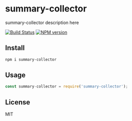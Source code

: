 # summary-collector

summary-collector description here

[![Build Status][travis-image]][travis-url]
[![NPM version][npm-image]][npm-url]

## Install

```bash
npm i summary-collector
```

## Usage

```js
const summary-collector = require('summary-collector');
```

## License

MIT

[npm-url]: https://npmjs.org/package/summary-collector
[npm-image]: https://badge.fury.io/js/summary-collector.svg
[travis-url]: https://travis-ci.org/astur/summary-collector
[travis-image]: https://travis-ci.org/astur/summary-collector.svg?branch=master